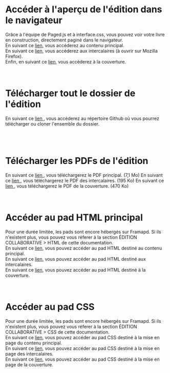 # Accéder à l'aperçu de l'édition dans le navigateur   
Grâce à l'équipe de Paged.js et à interface.css, vous pouvez voir votre livre en construction, directement paginé dans le navigateur.  
En suivant ce <a href="https://milenelaforge.github.io/edition-ensaama/index.html" target="blank">lien</a>, vous accéderez au contenu principal.  
En suivant ce <a href="https://milenelaforge.github.io/edition-ensaama/intercalaires.html" target="blank">lien</a>, vous accéderez aux intercalaires (à ouvrir sur Mozilla Firefox).  
Enfin, en suivant ce <a href="https://milenelaforge.github.io/edition-ensaama/cover.html" target="blank">lien</a>, vous accèderez à la couverture. 
<br>
<br>
<br>

# Télécharger tout le dossier de l'édition   
En suivant ce <a href="../edition-ensaama">lien </a>, vous accéderez au répertoire Github où vous pourrez télécharger ou cloner l'ensemble du dossier.  
<br>
<br>
<br>

# Télécharger les PDFs de l'édition 
En suivant ce <a href="../assets/Document/WW2P_Contenu-Principal.pdf" download="">lien </a>, vous téléchargerez le PDF principal. (7,1 Mo)
En suivant ce <a href="../assets/Document/WW2P_Intercalaires.pdf" download="">lien </a>, vous téléchargerez le PDF des intercalaires. (195 Ko)
En suivant ce <a href="../assets/Document/WW2P_Cover.pdf" download="">lien </a>, vous téléchargerez le PDF de la couverture. (470 Ko)
<br>
<br>
<br>

# Accéder au pad HTML principal
Pour une durée limitée, les pads sont encore hébergés sur Framapd. Si ils n'existent plus, vous pouvez vous réferer à la section ÉDITION COLLABORATIVE > HTML de cette documentation.     
En suivant ce <a href="https://semestriel.framapad.org/p/workshop-w2p-html-a6kf?lang=fr" target="blank">lien</a>, vous pouvez accéder au pad HTML destiné au contenu principal.  
En suivant ce <a href="https://semestriel.framapad.org/p/intercalaires-a6tt?lang=fr" target="blank">lien</a>, vous pouvez accéder au pad HTML destiné aux intercalaires.  
En suivant ce <a href="https://semestriel.framapad.org/p/cover-html-a6xp?lang=fr" target="blank">lien</a>, vous pouvez accéder au pad HTML destiné à la couverture. 
<br>
<br>
<br>

# Accéder au pad CSS  
Pour une durée limitée, les pads sont encore hébergés sur Framapd. Si ils n'existent plus, vous pouvez vous réferer à la section ÉDITION COLLABORATIVE > CSS de cette documentation.      
En suivant ce <a href="https://semestriel.framapad.org/p/workshop-w2p-css-a6jt?lang=fr" target="blank">lien</a>, vous pouvez accéder au pad CSS destiné à la mise en page du contenu principal.  
En suivant ce <a href="https://mensuel.framapad.org/p/intercalaires-css-a6tt?lang=fr" target="blank">lien</a>, vous pouvez accéder au pad CSS destiné à la mise en page des intercalaires.  
En suivant ce <a href="https://semestriel.framapad.org/p/cover-css-a6xp?lang=fr" target="blank">lien</a>, vous pouvez accéder au pad CSS destiné à la mise en page de la couverture. 
<br>
<br>
<br>

